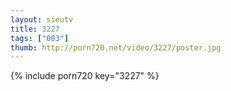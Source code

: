 ```yaml
--- 
layout: sieutv
title: 3227
tags: ["003"]
thumb: http://porn720.net/video/3227/poster.jpg
---
```

{% include porn720 key="3227" %} 

